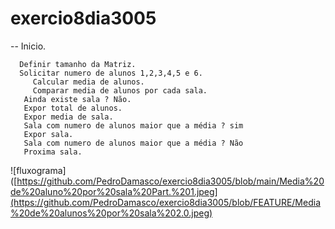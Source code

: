 # exercio8dia3005

-- Inicio.
    
      Definir tamanho da Matriz.
      Solicitar numero de alunos 1,2,3,4,5 e 6.
         Calcular media de alunos.
         Comparar media de alunos por cada sala.
       Ainda existe sala ? Não.
       Expor total de alunos.
       Expor media de sala.
       Sala com numero de alunos maior que a média ? sim 
       Expor sala.
       Sala com numero de alunos maior que a média ? Não 
       Proxima sala.
       
 ![fluxograma]([https://github.com/PedroDamasco/exercio8dia3005/blob/main/Media%20de%20aluno%20por%20sala%20Part.%201.jpeg](https://github.com/PedroDamasco/exercio8dia3005/blob/FEATURE/Media%20de%20alunos%20por%20sala%202.0.jpeg)
